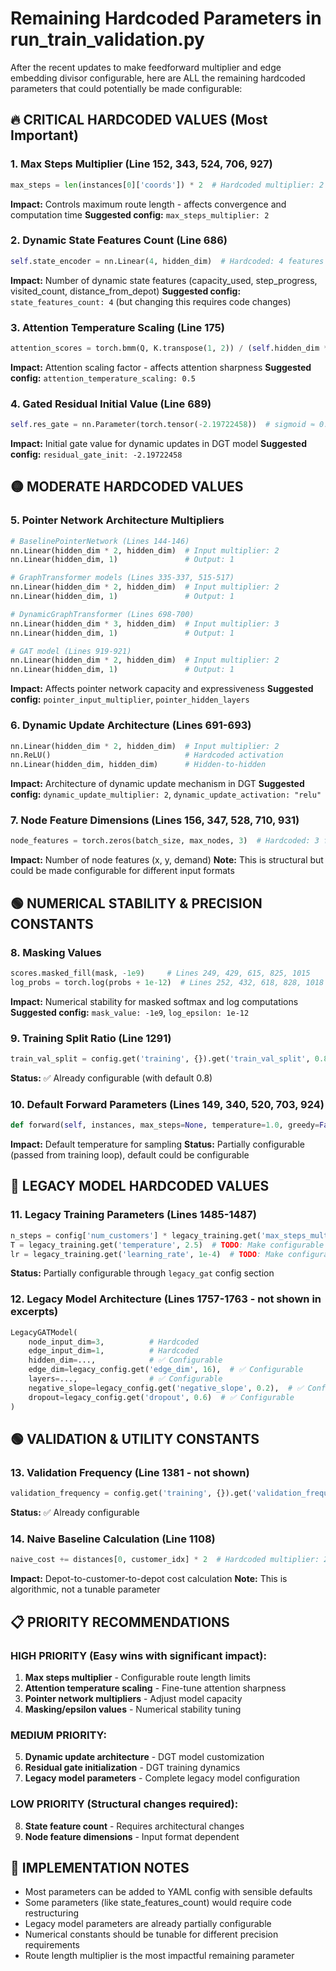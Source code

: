 # Remaining Hardcoded Parameters in run_train_validation.py

After the recent updates to make feedforward multiplier and edge embedding divisor configurable, here are ALL the remaining hardcoded parameters that could potentially be made configurable:

## 🔥 CRITICAL HARDCODED VALUES (Most Important)

### 1. **Max Steps Multiplier** (Line 152, 343, 524, 706, 927)
```python
max_steps = len(instances[0]['coords']) * 2  # Hardcoded multiplier: 2
```
**Impact:** Controls maximum route length - affects convergence and computation time
**Suggested config:** `max_steps_multiplier: 2`

### 2. **Dynamic State Features Count** (Line 686)
```python
self.state_encoder = nn.Linear(4, hidden_dim)  # Hardcoded: 4 features
```
**Impact:** Number of dynamic state features (capacity_used, step_progress, visited_count, distance_from_depot)
**Suggested config:** `state_features_count: 4` (but changing this requires code changes)

### 3. **Attention Temperature Scaling** (Line 175)
```python
attention_scores = torch.bmm(Q, K.transpose(1, 2)) / (self.hidden_dim ** 0.5)
```
**Impact:** Attention scaling factor - affects attention sharpness
**Suggested config:** `attention_temperature_scaling: 0.5`

### 4. **Gated Residual Initial Value** (Line 689)
```python
self.res_gate = nn.Parameter(torch.tensor(-2.19722458))  # sigmoid ≈ 0.1
```
**Impact:** Initial gate value for dynamic updates in DGT model
**Suggested config:** `residual_gate_init: -2.19722458`

## 🟡 MODERATE HARDCODED VALUES

### 5. **Pointer Network Architecture Multipliers**
```python
# BaselinePointerNetwork (Lines 144-146)
nn.Linear(hidden_dim * 2, hidden_dim)  # Input multiplier: 2
nn.Linear(hidden_dim, 1)               # Output: 1

# GraphTransformer models (Lines 335-337, 515-517)
nn.Linear(hidden_dim * 2, hidden_dim)  # Input multiplier: 2
nn.Linear(hidden_dim, 1)               # Output: 1

# DynamicGraphTransformer (Lines 698-700)
nn.Linear(hidden_dim * 3, hidden_dim)  # Input multiplier: 3
nn.Linear(hidden_dim, 1)               # Output: 1

# GAT model (Lines 919-921)
nn.Linear(hidden_dim * 2, hidden_dim)  # Input multiplier: 2
nn.Linear(hidden_dim, 1)               # Output: 1
```
**Impact:** Affects pointer network capacity and expressiveness
**Suggested config:** `pointer_input_multiplier`, `pointer_hidden_layers`

### 6. **Dynamic Update Architecture** (Lines 691-693)
```python
nn.Linear(hidden_dim * 2, hidden_dim)  # Input multiplier: 2
nn.ReLU()                              # Hardcoded activation
nn.Linear(hidden_dim, hidden_dim)      # Hidden-to-hidden
```
**Impact:** Architecture of dynamic update mechanism in DGT
**Suggested config:** `dynamic_update_multiplier: 2`, `dynamic_update_activation: "relu"`

### 7. **Node Feature Dimensions** (Lines 156, 347, 528, 710, 931)
```python
node_features = torch.zeros(batch_size, max_nodes, 3)  # Hardcoded: 3 features
```
**Impact:** Number of node features (x, y, demand)
**Note:** This is structural but could be made configurable for different input formats

## 🟢 NUMERICAL STABILITY & PRECISION CONSTANTS

### 8. **Masking Values**
```python
scores.masked_fill(mask, -1e9)     # Lines 249, 429, 615, 825, 1015
log_probs = torch.log(probs + 1e-12)  # Lines 252, 432, 618, 828, 1018
```
**Impact:** Numerical stability for masked softmax and log computations
**Suggested config:** `mask_value: -1e9`, `log_epsilon: 1e-12`

### 9. **Training Split Ratio** (Line 1291)
```python
train_val_split = config.get('training', {}).get('train_val_split', 0.8)
```
**Status:** ✅ Already configurable (with default 0.8)

### 10. **Default Forward Parameters** (Lines 149, 340, 520, 703, 924)
```python
def forward(self, instances, max_steps=None, temperature=1.0, greedy=False):
```
**Impact:** Default temperature for sampling
**Status:** Partially configurable (passed from training loop), default could be configurable

## 🔵 LEGACY MODEL HARDCODED VALUES

### 11. **Legacy Training Parameters** (Lines 1485-1487)
```python
n_steps = config['num_customers'] * legacy_training.get('max_steps_multiplier', 2)
T = legacy_training.get('temperature', 2.5)  # TODO: Make configurable
lr = legacy_training.get('learning_rate', 1e-4)  # TODO: Make configurable
```
**Status:** Partially configurable through `legacy_gat` config section

### 12. **Legacy Model Architecture** (Lines 1757-1763 - not shown in excerpts)
```python
LegacyGATModel(
    node_input_dim=3,          # Hardcoded
    edge_input_dim=1,          # Hardcoded  
    hidden_dim=...,            # ✅ Configurable
    edge_dim=legacy_config.get('edge_dim', 16),  # ✅ Configurable
    layers=...,                # ✅ Configurable
    negative_slope=legacy_config.get('negative_slope', 0.2),  # ✅ Configurable
    dropout=legacy_config.get('dropout', 0.6)  # ✅ Configurable
)
```

## 🟢 VALIDATION & UTILITY CONSTANTS

### 13. **Validation Frequency** (Line 1381 - not shown)
```python
validation_frequency = config.get('training', {}).get('validation_frequency', 3)
```
**Status:** ✅ Already configurable

### 14. **Naive Baseline Calculation** (Line 1108)
```python
naive_cost += distances[0, customer_idx] * 2  # Hardcoded multiplier: 2
```
**Impact:** Depot-to-customer-to-depot cost calculation
**Note:** This is algorithmic, not a tunable parameter

## 📋 PRIORITY RECOMMENDATIONS

### HIGH PRIORITY (Easy wins with significant impact):
1. **Max steps multiplier** - Configurable route length limits
2. **Attention temperature scaling** - Fine-tune attention sharpness  
3. **Pointer network multipliers** - Adjust model capacity
4. **Masking/epsilon values** - Numerical stability tuning

### MEDIUM PRIORITY:
5. **Dynamic update architecture** - DGT model customization
6. **Residual gate initialization** - DGT training dynamics
7. **Legacy model parameters** - Complete legacy model configuration

### LOW PRIORITY (Structural changes required):
8. **State feature count** - Requires architectural changes
9. **Node feature dimensions** - Input format dependent

## 🔧 IMPLEMENTATION NOTES

- Most parameters can be added to YAML config with sensible defaults
- Some parameters (like state_features_count) would require code restructuring
- Legacy model parameters are already partially configurable
- Numerical constants should be tunable for different precision requirements
- Route length multiplier is the most impactful remaining parameter
